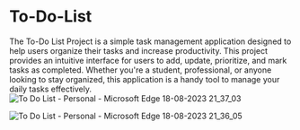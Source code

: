 # To-Do-List
The To-Do List Project is a simple task management application designed to help users organize their tasks and increase productivity. This project provides an intuitive interface for users to add, update, prioritize, and mark tasks as completed. Whether you're a student, professional, or anyone looking to stay organized, this application is a handy tool to manage your daily tasks effectively.
![To Do List - Personal - Microsoft​ Edge 18-08-2023 21_37_03](https://github.com/Palak0205/To-Do-List/assets/126063326/94fb58b2-9e07-4ba1-88c5-99023a9758d7)

![To Do List - Personal - Microsoft​ Edge 18-08-2023 21_36_05](https://github.com/Palak0205/To-Do-List/assets/126063326/c3163eaf-80fe-4fca-8b14-07b5d2110785)

